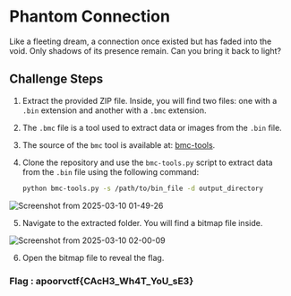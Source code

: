 # Phantom Connection

Like a fleeting dream, a connection once existed but has faded into the void. Only shadows of its presence remain. Can you bring it back to light?

## Challenge Steps

1. Extract the provided ZIP file. Inside, you will find two files: one with a `.bin` extension and another with a `.bmc` extension.
2. The `.bmc` file is a tool used to extract data or images from the `.bin` file.
3. The source of the `bmc` tool is available at: [bmc-tools](https://github.com/ANSSI-FR/bmc-tools).

4. Clone the repository and use the `bmc-tools.py` script to extract data from the `.bin` file using the following command:

   ```bash
   python bmc-tools.py -s /path/to/bin_file -d output_directory
   ```
![Screenshot from 2025-03-10 01-49-26](https://github.com/user-attachments/assets/fa684f87-2d45-403a-a2f1-35775c317182)


5. Navigate to the extracted folder. You will find a bitmap file inside.


![Screenshot from 2025-03-10 02-00-09](https://github.com/user-attachments/assets/83cae979-6576-4334-a86a-797451d58ee7)

6. Open the bitmap file to reveal the flag.

### Flag : apoorvctf{CAcH3_Wh4T_YoU_sE3}
